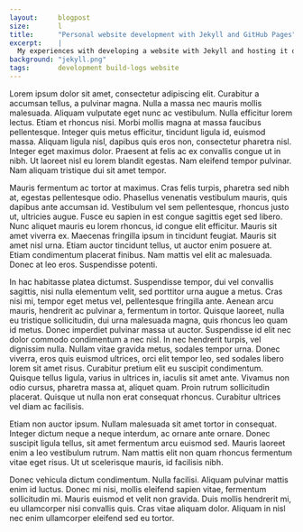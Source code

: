 ```yaml
---
layout:		blogpost
size:		l
title: 		"Personal website development with Jekyll and GitHub Pages"
excerpt:	|
  My experiences with developing a website with Jekyll and hosting it on GitHub. Bonus: using Sketch for web design!
background:	"jekyll.png"
tags: 		development build-logs website
---
```


Lorem ipsum dolor sit amet, consectetur adipiscing elit. Curabitur a accumsan tellus, a pulvinar magna. Nulla a massa nec mauris mollis malesuada. Aliquam vulputate eget nunc ac vestibulum. Nulla efficitur lorem lectus. Etiam et rhoncus nisi. Morbi mollis magna at massa faucibus pellentesque. Integer quis metus efficitur, tincidunt ligula id, euismod massa. Aliquam ligula nisl, dapibus quis eros non, consectetur pharetra nisl. Integer eget maximus dolor. Praesent at felis ac ex convallis congue ut in nibh. Ut laoreet nisl eu lorem blandit egestas. Nam eleifend tempor pulvinar. Nam aliquam tristique dui sit amet tempor.

Mauris fermentum ac tortor at maximus. Cras felis turpis, pharetra sed nibh at, egestas pellentesque odio. Phasellus venenatis vestibulum mauris, quis dapibus ante accumsan id. Vestibulum vel sem pellentesque, rhoncus justo ut, ultricies augue. Fusce eu sapien in est congue sagittis eget sed libero. Nunc aliquet mauris eu lorem rhoncus, id congue elit efficitur. Mauris sit amet viverra ex. Maecenas fringilla ipsum in tincidunt feugiat. Mauris sit amet nisl urna. Etiam auctor tincidunt tellus, ut auctor enim posuere at. Etiam condimentum placerat finibus. Nam mattis vel elit ac malesuada. Donec at leo eros. Suspendisse potenti.

In hac habitasse platea dictumst. Suspendisse tempor, dui vel convallis sagittis, nisi nulla elementum velit, sed porttitor urna augue a metus. Cras nisi mi, tempor eget metus vel, pellentesque fringilla ante. Aenean arcu mauris, hendrerit ac pulvinar a, fermentum in tortor. Quisque laoreet, nulla eu tristique sollicitudin, dui urna malesuada magna, quis rhoncus leo quam id metus. Donec imperdiet pulvinar massa ut auctor. Suspendisse id elit nec dolor commodo condimentum a nec nisl. In nec hendrerit turpis, vel dignissim nulla. Nullam vitae gravida metus, sodales tempor urna. Donec viverra, eros quis euismod ultrices, orci elit tempor leo, sed sodales libero lorem sit amet risus. Curabitur pretium elit eu suscipit condimentum. Quisque tellus ligula, varius in ultrices in, iaculis sit amet ante. Vivamus non odio cursus, pharetra massa at, aliquet quam. Proin rutrum sollicitudin placerat. Quisque ut nulla non erat consequat rhoncus. Curabitur ultrices vel diam ac facilisis.

Etiam non auctor ipsum. Nullam malesuada sit amet tortor in consequat. Integer dictum neque a neque interdum, ac ornare ante ornare. Donec suscipit ligula tellus, sit amet fermentum arcu euismod sed. Mauris laoreet enim a leo vestibulum rutrum. Nam mattis elit non quam rhoncus fermentum vitae eget risus. Ut ut scelerisque mauris, id facilisis nibh.

Donec vehicula dictum condimentum. Nulla facilisi. Aliquam pulvinar mattis enim id luctus. Donec mi nisi, mollis eleifend sapien vitae, fermentum sollicitudin mi. Mauris euismod et velit non gravida. Duis mollis hendrerit mi, eu ullamcorper nisi convallis quis. Cras vitae aliquam dolor. Aliquam in nisl nec enim ullamcorper eleifend sed eu tortor.